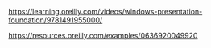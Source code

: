 https://learning.oreilly.com/videos/windows-presentation-foundation/9781491955000/

https://resources.oreilly.com/examples/0636920049920
